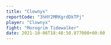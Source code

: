 ```yaml
---
title: "Clownyx"
reportCode: "3hHY2MRKgrdDkTPj"
player: "Clownyx"
fight: "Morogrim Tidewalker"
date: 2021-10-06T18:48:50.877000+00:00
---
```

